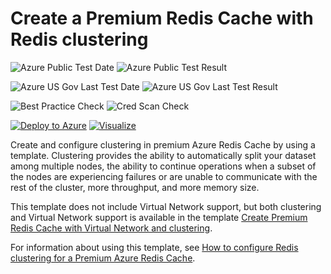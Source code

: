 # Create a Premium Redis Cache with Redis clustering

![Azure Public Test Date](https://azurequickstartsservice.blob.core.windows.net/badges/201-redis-premium-cluster-diagnostics/PublicLastTestDate.svg)
![Azure Public Test Result](https://azurequickstartsservice.blob.core.windows.net/badges/201-redis-premium-cluster-diagnostics/PublicDeployment.svg)

![Azure US Gov Last Test Date](https://azurequickstartsservice.blob.core.windows.net/badges/201-redis-premium-cluster-diagnostics/FairfaxLastTestDate.svg)
![Azure US Gov Last Test Result](https://azurequickstartsservice.blob.core.windows.net/badges/201-redis-premium-cluster-diagnostics/FairfaxDeployment.svg)

![Best Practice Check](https://azurequickstartsservice.blob.core.windows.net/badges/201-redis-premium-cluster-diagnostics/BestPracticeResult.svg)
![Cred Scan Check](https://azurequickstartsservice.blob.core.windows.net/badges/201-redis-premium-cluster-diagnostics/CredScanResult.svg)

[![Deploy to Azure](https://raw.githubusercontent.com/fathym-it/azure-quickstart-templates/master/1-CONTRIBUTION-GUIDE/images/deploytoazure.svg?sanitize=true)](https://portal.azure.com/#create/Microsoft.Template/uri/https%3A%2F%2Fraw.githubusercontent.com%2Ffathym-it%2Fazure-quickstart-templates%2fmaster%2f201-redis-premium-cluster-diagnostics%2fazuredeploy.json)
[![Visualize](https://raw.githubusercontent.com/fathym-it/azure-quickstart-templates/master/1-CONTRIBUTION-GUIDE/images/visualizebutton.svg?sanitize=true)](http://armviz.io/#/?load=https%3A%2F%2Fraw.githubusercontent.com%2Ffathym-it%2Fazure-quickstart-templates%2Fmaster%2F201-redis-premium-cluster-diagnostics%2Fazuredeploy.json)

Create and configure clustering in premium Azure Redis Cache by using a template. Clustering provides the ability to automatically split your dataset among multiple nodes, the ability to continue operations when a subset of the nodes are experiencing failures or are unable to communicate with the rest of the cluster, more throughput, and more memory size.

This template does not include Virtual Network support, but both clustering and Virtual Network support is available in the template [Create Premium Redis Cache with Virtual Network and clustering](https://azure.microsoft.com/documentation/templates/201-redis-premium-vnet-cluster-diagnostics/).

For information about using this template, see [How to configure Redis clustering for a Premium Azure Redis Cache](https://azure.microsoft.com/documentation/articles/cache-how-to-premium-clustering/).



